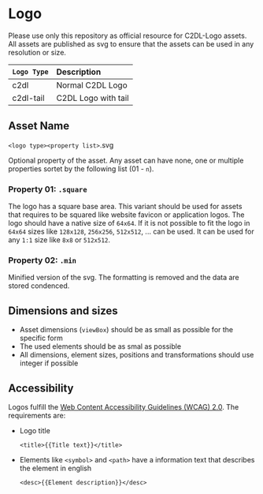 # Logo

Please use only this repository as official resource for C2DL-Logo assets. All assets are published as svg to ensure that the assets can be used in any resolution or size.

| `Logo Type` | Description         |
|:----------- |:------------------- |
| c2dl        | Normal C2DL Logo    |
| c2dl-tail   | C2DL Logo with tail |

## Asset Name

`<logo type><property list>`.svg

Optional property of the asset. Any asset can have none, one or multiple properties sortet by the following list (01 - `n`).

### Property 01: `.square`

The logo has a square base area. This variant should be used for assets that requires to be squared like website favicon or application logos. The logo should have a native size of `64x64`. If it is not possible to fit the logo in `64x64` sizes like `128x128`, `256x256`, `512x512`, ... can be used. It can be used for any `1:1` size like `8x8` or `512x512`.

### Property 02: `.min`

Minified version of the svg. The formatting is removed and the data are stored condenced.

## Dimensions and sizes

- Asset dimensions (`viewBox`) should be as small as possible for the specific form
- The used elements should be as smal as possible
- All dimensions, element sizes, positions and transformations should use integer if possible

## Accessibility

Logos fulfill the [Web Content Accessibility Guidelines (WCAG) 2.0](https://www.w3.org/TR/WCAG20/). The requirements are:

- Logo title

	```
	<title>{{Title text}}</title>
	```

- Elements like `<symbol>` and `<path>` have a information text that describes the element in english

	```
	<desc>{{Element description}}</desc>
	```

